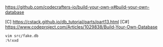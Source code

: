 https://github.com/codecrafters-io/build-your-own-x#build-your-own-database

[C] https://cstack.github.io/db_tutorial/parts/part13.html
[C#] https://www.codeproject.com/Articles/1029838/Build-Your-Own-Database


```sh
vim src/fake.db
:%!xxd
```